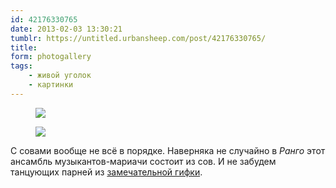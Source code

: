 ```yaml
---
id: 42176330765
date: 2013-02-03 13:30:21
tumblr: https://untitled.urbansheep.com/post/42176330765/
title:
form: photogallery
tags:
    - живой уголок
    - картинки
---
```


<div class="gallery">
<figure>
<img src="../media/42176330765_1.jpg" loading="lazy" />
</figure>
<figure>
<img src="../media/42176330765_2.jpg" loading="lazy" />
</figure>
</div>

<p>С совами вообще не всё в порядке. Наверняка не случайно в <em>Ранго</em> этот ансамбль музыкантов-мариачи состоит из сов. И не забудем танцующих парней из <a href="http://www.tumblr.com/tagged/creepy+owls">замечательной гифки</a>.</p>
